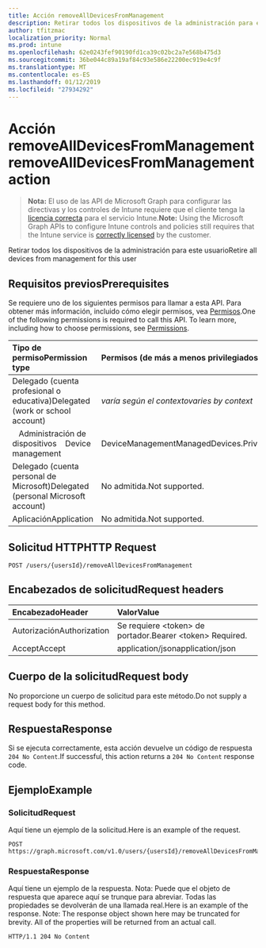 ```yaml
---
title: Acción removeAllDevicesFromManagement
description: Retirar todos los dispositivos de la administración para este usuario
author: tfitzmac
localization_priority: Normal
ms.prod: intune
ms.openlocfilehash: 62e0243fef90190fd1ca39c02bc2a7e568b475d3
ms.sourcegitcommit: 36be044c89a19af84c93e586e22200ec919e4c9f
ms.translationtype: MT
ms.contentlocale: es-ES
ms.lasthandoff: 01/12/2019
ms.locfileid: "27934292"
---
```

# <a name="removealldevicesfrommanagement-action"></a><span data-ttu-id="bdd12-103">Acción removeAllDevicesFromManagement</span><span class="sxs-lookup"><span data-stu-id="bdd12-103">removeAllDevicesFromManagement action</span></span>

> <span data-ttu-id="bdd12-104">**Nota:** El uso de las API de Microsoft Graph para configurar las directivas y los controles de Intune requiere que el cliente tenga la [licencia correcta](https://go.microsoft.com/fwlink/?linkid=839381) para el servicio Intune.</span><span class="sxs-lookup"><span data-stu-id="bdd12-104">**Note:** Using the Microsoft Graph APIs to configure Intune controls and policies still requires that the Intune service is [correctly licensed](https://go.microsoft.com/fwlink/?linkid=839381) by the customer.</span></span>

<span data-ttu-id="bdd12-105">Retirar todos los dispositivos de la administración para este usuario</span><span class="sxs-lookup"><span data-stu-id="bdd12-105">Retire all devices from management for this user</span></span>

## <a name="prerequisites"></a><span data-ttu-id="bdd12-106">Requisitos previos</span><span class="sxs-lookup"><span data-stu-id="bdd12-106">Prerequisites</span></span>
<span data-ttu-id="bdd12-p101">Se requiere uno de los siguientes permisos para llamar a esta API. Para obtener más información, incluido cómo elegir permisos, vea [Permisos](/graph/permissions-reference).</span><span class="sxs-lookup"><span data-stu-id="bdd12-p101">One of the following permissions is required to call this API. To learn more, including how to choose permissions, see [Permissions](/graph/permissions-reference).</span></span>

|<span data-ttu-id="bdd12-109">Tipo de permiso</span><span class="sxs-lookup"><span data-stu-id="bdd12-109">Permission type</span></span>|<span data-ttu-id="bdd12-110">Permisos (de más a menos privilegiados)</span><span class="sxs-lookup"><span data-stu-id="bdd12-110">Permissions (from most to least privileged)</span></span>|
|:---|:---|
|<span data-ttu-id="bdd12-111">Delegado (cuenta profesional o educativa)</span><span class="sxs-lookup"><span data-stu-id="bdd12-111">Delegated (work or school account)</span></span>| <span data-ttu-id="bdd12-112">_varía según el contexto_</span><span class="sxs-lookup"><span data-stu-id="bdd12-112">_varies by context_</span></span> |
| <span data-ttu-id="bdd12-113">&nbsp;&nbsp; Administración de dispositivos</span><span class="sxs-lookup"><span data-stu-id="bdd12-113">&nbsp; &nbsp; Device management</span></span> | <span data-ttu-id="bdd12-114">DeviceManagementManagedDevices.PriviligedOperation.All</span><span class="sxs-lookup"><span data-stu-id="bdd12-114">DeviceManagementManagedDevices.PriviligedOperation.All</span></span> |
|<span data-ttu-id="bdd12-115">Delegado (cuenta personal de Microsoft)</span><span class="sxs-lookup"><span data-stu-id="bdd12-115">Delegated (personal Microsoft account)</span></span>|<span data-ttu-id="bdd12-116">No admitida.</span><span class="sxs-lookup"><span data-stu-id="bdd12-116">Not supported.</span></span>|
|<span data-ttu-id="bdd12-117">Aplicación</span><span class="sxs-lookup"><span data-stu-id="bdd12-117">Application</span></span>|<span data-ttu-id="bdd12-118">No admitida.</span><span class="sxs-lookup"><span data-stu-id="bdd12-118">Not supported.</span></span>|

## <a name="http-request"></a><span data-ttu-id="bdd12-119">Solicitud HTTP</span><span class="sxs-lookup"><span data-stu-id="bdd12-119">HTTP Request</span></span>
<!-- {
  "blockType": "ignored"
}
-->
``` http
POST /users/{usersId}/removeAllDevicesFromManagement
```

## <a name="request-headers"></a><span data-ttu-id="bdd12-120">Encabezados de solicitud</span><span class="sxs-lookup"><span data-stu-id="bdd12-120">Request headers</span></span>
|<span data-ttu-id="bdd12-121">Encabezado</span><span class="sxs-lookup"><span data-stu-id="bdd12-121">Header</span></span>|<span data-ttu-id="bdd12-122">Valor</span><span class="sxs-lookup"><span data-stu-id="bdd12-122">Value</span></span>|
|:---|:---|
|<span data-ttu-id="bdd12-123">Autorización</span><span class="sxs-lookup"><span data-stu-id="bdd12-123">Authorization</span></span>|<span data-ttu-id="bdd12-124">Se requiere &lt;token&gt; de portador.</span><span class="sxs-lookup"><span data-stu-id="bdd12-124">Bearer &lt;token&gt; Required.</span></span>|
|<span data-ttu-id="bdd12-125">Accept</span><span class="sxs-lookup"><span data-stu-id="bdd12-125">Accept</span></span>|<span data-ttu-id="bdd12-126">application/json</span><span class="sxs-lookup"><span data-stu-id="bdd12-126">application/json</span></span>|

## <a name="request-body"></a><span data-ttu-id="bdd12-127">Cuerpo de la solicitud</span><span class="sxs-lookup"><span data-stu-id="bdd12-127">Request body</span></span>
<span data-ttu-id="bdd12-128">No proporcione un cuerpo de solicitud para este método.</span><span class="sxs-lookup"><span data-stu-id="bdd12-128">Do not supply a request body for this method.</span></span>

## <a name="response"></a><span data-ttu-id="bdd12-129">Respuesta</span><span class="sxs-lookup"><span data-stu-id="bdd12-129">Response</span></span>
<span data-ttu-id="bdd12-130">Si se ejecuta correctamente, esta acción devuelve un código de respuesta `204 No Content`.</span><span class="sxs-lookup"><span data-stu-id="bdd12-130">If successful, this action returns a `204 No Content` response code.</span></span>

## <a name="example"></a><span data-ttu-id="bdd12-131">Ejemplo</span><span class="sxs-lookup"><span data-stu-id="bdd12-131">Example</span></span>

### <a name="request"></a><span data-ttu-id="bdd12-132">Solicitud</span><span class="sxs-lookup"><span data-stu-id="bdd12-132">Request</span></span>
<span data-ttu-id="bdd12-133">Aquí tiene un ejemplo de la solicitud.</span><span class="sxs-lookup"><span data-stu-id="bdd12-133">Here is an example of the request.</span></span>

``` http
POST https://graph.microsoft.com/v1.0/users/{usersId}/removeAllDevicesFromManagement
```

### <a name="response"></a><span data-ttu-id="bdd12-134">Respuesta</span><span class="sxs-lookup"><span data-stu-id="bdd12-134">Response</span></span>
<span data-ttu-id="bdd12-p102">Aquí tiene un ejemplo de la respuesta. Nota: Puede que el objeto de respuesta que aparece aquí se trunque para abreviar. Todas las propiedades se devolverán de una llamada real.</span><span class="sxs-lookup"><span data-stu-id="bdd12-p102">Here is an example of the response. Note: The response object shown here may be truncated for brevity. All of the properties will be returned from an actual call.</span></span>

``` http
HTTP/1.1 204 No Content
```



